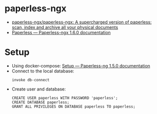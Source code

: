 # paperless-ngx

- [paperless-ngx/paperless-ngx: A supercharged version of paperless: scan, index and archive all your physical documents](https://github.com/paperless-ngx/paperless-ngx)
- [Paperless — Paperless-ngx 1.6.0 documentation](https://paperless-ngx.readthedocs.io/en/latest/)

# Setup

- Using docker-compose: [Setup — Paperless-ng 1.5.0 documentation](https://paperless-ng.readthedocs.io/en/latest/setup.html#install-paperless-from-docker-hub)
- Connect to the local database:
  ```
  invoke db-connect
  ```
- Create user and database:
  ```
  CREATE USER paperless WITH PASSWORD 'paperless';
  CREATE DATABASE paperless;
  GRANT ALL PRIVILEGES ON DATABASE paperless TO paperless;
  ```
